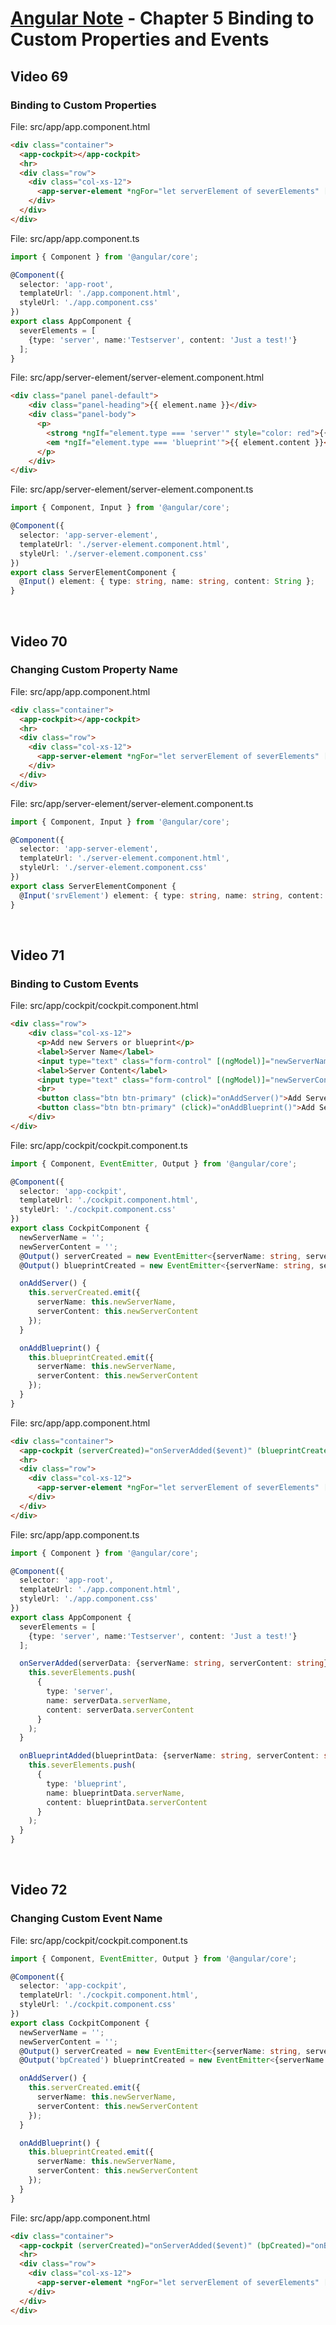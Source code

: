# [Angular Note](../README.md) - Chapter 5 Binding to Custom Properties and Events

## Video 69
### Binding to Custom Properties
File: src/app/app.component.html
```html
<div class="container">
  <app-cockpit></app-cockpit>
  <hr>
  <div class="row">
    <div class="col-xs-12">
      <app-server-element *ngFor="let serverElement of severElements" [element]="serverElement"></app-server-element>
    </div>
  </div>
</div>
```

File: src/app/app.component.ts
```ts
import { Component } from '@angular/core';

@Component({
  selector: 'app-root',
  templateUrl: './app.component.html',
  styleUrl: './app.component.css'
})
export class AppComponent {
  severElements = [
    {type: 'server', name:'Testserver', content: 'Just a test!'}
  ];
}
```

File: src/app/server-element/server-element.component.html
```html
<div class="panel panel-default">
    <div class="panel-heading">{{ element.name }}</div>
    <div class="panel-body">
      <p>
        <strong *ngIf="element.type === 'server'" style="color: red">{{ element.content }}</strong>
        <em *ngIf="element.type === 'blueprint'">{{ element.content }}</em>
      </p>
    </div>
</div>
```

File: src/app/server-element/server-element.component.ts
```ts
import { Component, Input } from '@angular/core';

@Component({
  selector: 'app-server-element',
  templateUrl: './server-element.component.html',
  styleUrl: './server-element.component.css'
})
export class ServerElementComponent {
  @Input() element: { type: string, name: string, content: String };
}
```

<br>

## Video 70
### Changing Custom Property Name
File: src/app/app.component.html
```html
<div class="container">
  <app-cockpit></app-cockpit>
  <hr>
  <div class="row">
    <div class="col-xs-12">
      <app-server-element *ngFor="let serverElement of severElements" [srvElement]="serverElement"></app-server-element>
    </div>
  </div>
</div>
```

File: src/app/server-element/server-element.component.ts
```ts
import { Component, Input } from '@angular/core';

@Component({
  selector: 'app-server-element',
  templateUrl: './server-element.component.html',
  styleUrl: './server-element.component.css'
})
export class ServerElementComponent {
  @Input('srvElement') element: { type: string, name: string, content: String };
}
```

<br>

## Video 71
### Binding to Custom Events
File: src/app/cockpit/cockpit.component.html
```html
<div class="row">
    <div class="col-xs-12">
      <p>Add new Servers or blueprint</p>
      <label>Server Name</label>
      <input type="text" class="form-control" [(ngModel)]="newServerName">
      <label>Server Content</label>
      <input type="text" class="form-control" [(ngModel)]="newServerContent">
      <br>
      <button class="btn btn-primary" (click)="onAddServer()">Add Server</button>
      <button class="btn btn-primary" (click)="onAddBlueprint()">Add Server Blueprint</button>
    </div>
</div>
```

File: src/app/cockpit/cockpit.component.ts
```ts
import { Component, EventEmitter, Output } from '@angular/core';

@Component({
  selector: 'app-cockpit',
  templateUrl: './cockpit.component.html',
  styleUrl: './cockpit.component.css'
})
export class CockpitComponent {
  newServerName = '';
  newServerContent = '';
  @Output() serverCreated = new EventEmitter<{serverName: string, serverContent: string}>();
  @Output() blueprintCreated = new EventEmitter<{serverName: string, serverContent: string}>();

  onAddServer() {
    this.serverCreated.emit({
      serverName: this.newServerName,
      serverContent: this.newServerContent
    });
  }

  onAddBlueprint() {
    this.blueprintCreated.emit({
      serverName: this.newServerName,
      serverContent: this.newServerContent
    });
  }
}
```

File: src/app/app.component.html
```html
<div class="container">
  <app-cockpit (serverCreated)="onServerAdded($event)" (blueprintCreated)="onBlueprintAdded($event)"></app-cockpit>
  <hr>
  <div class="row">
    <div class="col-xs-12">
      <app-server-element *ngFor="let serverElement of severElements" [srvElement]="serverElement"></app-server-element>
    </div>
  </div>
</div>
```

File: src/app/app.component.ts
```ts
import { Component } from '@angular/core';

@Component({
  selector: 'app-root',
  templateUrl: './app.component.html',
  styleUrl: './app.component.css'
})
export class AppComponent {
  severElements = [
    {type: 'server', name:'Testserver', content: 'Just a test!'}
  ];

  onServerAdded(serverData: {serverName: string, serverContent: string}) {
    this.severElements.push(
      {
        type: 'server',
        name: serverData.serverName,
        content: serverData.serverContent
      }
    );
  }

  onBlueprintAdded(blueprintData: {serverName: string, serverContent: string}) {
    this.severElements.push(
      {
        type: 'blueprint',
        name: blueprintData.serverName,
        content: blueprintData.serverContent
      }
    );
  }
}
```

<br>

## Video 72
### Changing Custom Event Name
File: src/app/cockpit/cockpit.component.ts
```ts
import { Component, EventEmitter, Output } from '@angular/core';

@Component({
  selector: 'app-cockpit',
  templateUrl: './cockpit.component.html',
  styleUrl: './cockpit.component.css'
})
export class CockpitComponent {
  newServerName = '';
  newServerContent = '';
  @Output() serverCreated = new EventEmitter<{serverName: string, serverContent: string}>();
  @Output('bpCreated') blueprintCreated = new EventEmitter<{serverName: string, serverContent: string}>();

  onAddServer() {
    this.serverCreated.emit({
      serverName: this.newServerName,
      serverContent: this.newServerContent
    });
  }

  onAddBlueprint() {
    this.blueprintCreated.emit({
      serverName: this.newServerName,
      serverContent: this.newServerContent
    });
  }
}
```

File: src/app/app.component.html
```html
<div class="container">
  <app-cockpit (serverCreated)="onServerAdded($event)" (bpCreated)="onBlueprintAdded($event)"></app-cockpit>
  <hr>
  <div class="row">
    <div class="col-xs-12">
      <app-server-element *ngFor="let serverElement of severElements" [srvElement]="serverElement"></app-server-element>
    </div>
  </div>
</div>
```

<br>
